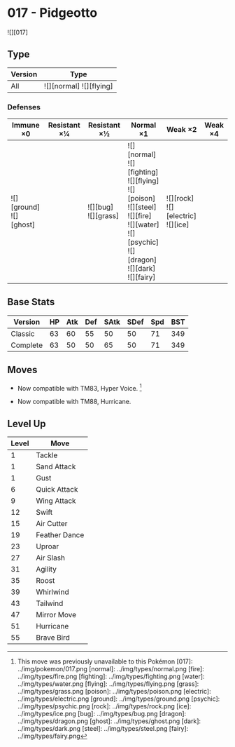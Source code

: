 # 017 - Pidgeotto
![][017]

## Type

Version | Type
---     | ---
All     | ![][normal]  ![][flying]

### Defenses

Immune ×0                     | Resistant ×¼ | Resistant ×½               | Normal ×1                                                                                                                                                         | Weak ×2                                    | Weak ×4
---                           | ---          | ---                        | ---                                                                                                                                                               | ---                                        | ---
![][ground]<br>![][ghost]<br> | &nbsp;       | ![][bug]<br>![][grass]<br> | ![][normal]<br>![][fighting]<br>![][flying]<br>![][poison]<br>![][steel]<br>![][fire]<br>![][water]<br>![][psychic]<br>![][dragon]<br>![][dark]<br>![][fairy]<br> | ![][rock]<br>![][electric]<br>![][ice]<br> | &nbsp;

## Base Stats

Version  | HP  | Atk | Def | SAtk | SDef | Spd | BST
---      | --- | --- | --- | ---  | ---  | --- | ---
Classic  | 63  | 60  | 55  | 50   | 50   | 71  | 349
Complete | 63  | 50  | 50  | 65   | 50   | 71  | 349

## Moves

 - Now compatible with TM83, Hyper Voice. [^1]

 - Now compatible with TM88, Hurricane.

## Level Up

Level | Move
---   | ---
1     | Tackle
1     | Sand Attack
1     | Gust
6     | Quick Attack
9     | Wing Attack
12    | Swift
15    | Air Cutter
19    | Feather Dance
23    | Uproar
27    | Air Slash
31    | Agility
35    | Roost
39    | Whirlwind
43    | Tailwind
47    | Mirror Move
51    | Hurricane
55    | Brave Bird

[^1]: This move was previously unavailable to this Pokémon
[017]: ../img/pokemon/017.png
[normal]: ../img/types/normal.png
[fire]: ../img/types/fire.png
[fighting]: ../img/types/fighting.png
[water]: ../img/types/water.png
[flying]: ../img/types/flying.png
[grass]: ../img/types/grass.png
[poison]: ../img/types/poison.png
[electric]: ../img/types/electric.png
[ground]: ../img/types/ground.png
[psychic]: ../img/types/psychic.png
[rock]: ../img/types/rock.png
[ice]: ../img/types/ice.png
[bug]: ../img/types/bug.png
[dragon]: ../img/types/dragon.png
[ghost]: ../img/types/ghost.png
[dark]: ../img/types/dark.png
[steel]: ../img/types/steel.png
[fairy]: ../img/types/fairy.png
